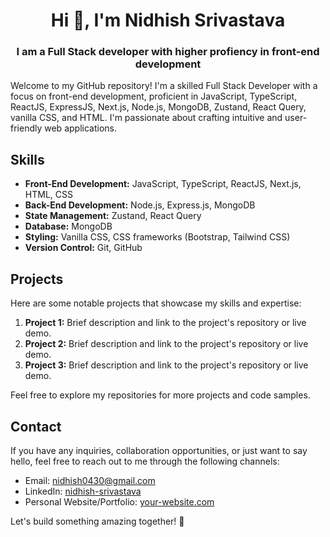 <!-- ### Hi there 👋 -->

<!--
**nidhish-srivastava/nidhish-srivastava** is a ✨ _special_ ✨ repository because its `README.md` (this file) appears on your GitHub profile.

Here are some ideas to get you started:

- 🔭 I’m currently working on ...
- 👯 I’m looking to collaborate on ...
- 🤔 I’m looking for help with ...
- 💬 Ask me about ...
- 📫 How to reach me: ...
- 😄 Pronouns: ...
- ⚡ Fun fact: ...
-->
<h1 align="center">Hi 👋, I'm Nidhish Srivastava</h1>

<h3 align="center">
I am a Full Stack developer with higher profiency in front-end development
</h3>


Welcome to my GitHub repository! I'm a skilled Full Stack Developer with a focus on front-end development, proficient in JavaScript, TypeScript, ReactJS, ExpressJS, Next.js, Node.js, MongoDB, Zustand, React Query, vanilla CSS, and HTML. I'm passionate about crafting intuitive and user-friendly web applications.

## Skills

- **Front-End Development:** JavaScript, TypeScript, ReactJS, Next.js, HTML, CSS
- **Back-End Development:** Node.js, Express.js, MongoDB
- **State Management:** Zustand, React Query
- **Database:** MongoDB
- **Styling:** Vanilla CSS, CSS frameworks (Bootstrap, Tailwind CSS)
- **Version Control:** Git, GitHub

## Projects

Here are some notable projects that showcase my skills and expertise:

1. **Project 1:** Brief description and link to the project's repository or live demo.
2. **Project 2:** Brief description and link to the project's repository or live demo.
3. **Project 3:** Brief description and link to the project's repository or live demo.

Feel free to explore my repositories for more projects and code samples.

## Contact

If you have any inquiries, collaboration opportunities, or just want to say hello, feel free to reach out to me through the following channels:

- Email: [nidhish0430@gmail.com](mailto:your-email@example.com)
- LinkedIn: [nidhish-srivastava](https://www.linkedin.com/in/your-name)
- Personal Website/Portfolio: [your-website.com](https://www.your-website.com)

Let's build something amazing together! 🚀
